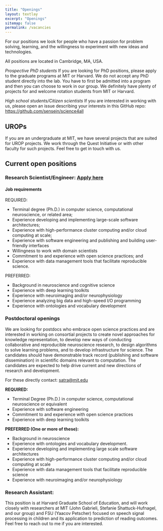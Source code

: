 ```yaml
---
title: "Openings"
layout: textlay
excerpt: "Openings"
sitemap: false
permalink: /vacancies
---
```


For our positions we look for people who have a passion for problem solving, 
learning, and the willingness to experiment with new ideas and technologies.

All positions are located in Cambridge, MA, USA. 

*Prospective PhD students* If you are looking for PhD positions, please apply to 
the graduate programs at MIT or Harvard. We do not accept any PhD student 
directly into the lab. You have to first be admitted into a program and then 
you can choose to work in our group. We definitely have plenty of projects for 
and welcome rotation students from MIT or Harvard.

*High school students/Citizen scientists* If you are interested in working
with us, please open an issue describing your interests in this GitHub repo: 
https://github.com/sensein/science4all

## UROPs
If you are an undergraduate at MIT, we have several projects that are suited for 
UROP projects. We work through the Quest Initiative or with other faculty for 
such projects. Feel free to get in touch with us.

## Current open positions

### Research Scientist/Engineer: [Apply here](https://careers.peopleclick.com/careerscp/client_mit/external/jobDetails/jobDetail.html?jobPostId=24587&localeCode=en-us)

#### Job requirements
REQUIRED: 
- Terminal degree (Ph.D.) in computer science, computational neuroscience, or related area; 
- Experience developing and implementing large-scale software architectures; 
- Experience with high-performance cluster computing and/or cloud computing at scale; 
- Experience with software engineering and publishing and building user-friendly interfaces 
- Willingness to work with domain scientists
- Commitment to and experience with open science practices; and 
- Experience with data management tools that facilitate reproducible science.  

PREFERRED: 
- Background in neuroscience and cognitive science 
- Experience with deep learning toolkits
- Experience with neuroimaging and/or neurophysiology
- Experience analyzing big data and high-speed I/O programming
- Experience with ontologies and vocabulary development

### Postdoctoral openings

We are looking for postdocs who embrace open science practices and are interested 
in working on consortial projects to create novel approaches for knowledge 
representation, to develop new ways of conducting collaborative and reproducible 
neuroscience research, to design algorithms to solve learning problems, and to 
develop infrastructure for science. The candidates should have demonstrable track
record (publishing and software dissemination) in scientific domains relevant 
to computation. The candidates are expected to help drive current and new directions 
of research and development.

For these directly contact: satra@mit.edu

**REQUIRED:**
- Terminal Degree (Ph.D.) in computer science, computational neuroscience or equivalent
- Experience with software engineering
- Commitment to and experience with open science practices
- Experience with deep learning toolkits

**PREFERRED (One or more of these):**
- Background in neuroscience
- Experience with ontologies and vocabulary development.
- Experience developing and implementing large scale software architectures
- Experience with high-performance cluster computing and/or cloud computing at scale
- Experience with data management tools that facilitate reproducible science
- Experience with neuroimaging and/or neurophysiology

<!--
### Technical Associate: [Apply here](https://careers.peopleclick.com/careerscp/client_mit/external/jobDetails/jobDetail.html?jobPostId=21653&localeCode=en-us)

#### Job Requirements

**REQUIRED:**
- A bachelor's degree in computer science, engineering, or related technical field that involves computing; two years of relevant experience;
- Experience with Linux operating systems and shell scripting (e.g., bash, csh).  

**PREFERRED:**
- Software development experience (especially with Python and/or JavaScript); 
- Experience with neurophysiology and neuroimaging; 
- Familiarity or willingness to work with computer infrastructure; and 
- Experience working with high-performance computing clusters and schedulers. 

-->

### Research Assistant:

This position is at Harvard Graduate School of Education, and will work closely with researchers at MIT (John Gabrieli, Stefanie Shattuck-Hufnagel, and our group) and FSU (Yaacov Petscher) focused on speech signal processing in children and its application to prediction of reading outcomes. Feel free to reach out to me if you are interested.
